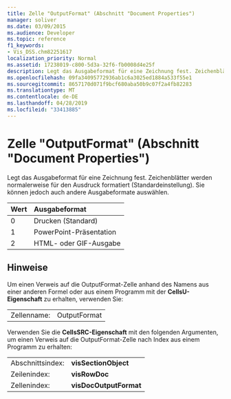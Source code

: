 ```yaml
---
title: Zelle "OutputFormat" (Abschnitt "Document Properties")
manager: soliver
ms.date: 03/09/2015
ms.audience: Developer
ms.topic: reference
f1_keywords:
- Vis_DSS.chm82251617
localization_priority: Normal
ms.assetid: 17238019-c800-5d3a-32f6-fb0008d4e25f
description: Legt das Ausgabeformat für eine Zeichnung fest. Zeichenblätter werden normalerweise für den Ausdruck formatiert (Standardeinstellung). Sie können jedoch auch andere Ausgabeformate auswählen.
ms.openlocfilehash: 09fa34095772936ab1c6a3025ed1884a533f55e1
ms.sourcegitcommit: 8657170d071f9bcf680aba50b9c07f2a4fb82283
ms.translationtype: MT
ms.contentlocale: de-DE
ms.lasthandoff: 04/28/2019
ms.locfileid: "33413885"
---
```

# <a name="outputformat-cell-document-properties-section"></a>Zelle "OutputFormat" (Abschnitt "Document Properties")

Legt das Ausgabeformat für eine Zeichnung fest. Zeichenblätter werden normalerweise für den Ausdruck formatiert (Standardeinstellung). Sie können jedoch auch andere Ausgabeformate auswählen.
  
|**Wert**|**Ausgabeformat**|
|:-----|:-----|
| 0  <br/> | Drucken (Standard)  <br/> |
| 1  <br/> | PowerPoint-Präsentation  <br/> |
| 2  <br/> | HTML- oder GIF-Ausgabe  <br/> |
   
## <a name="remarks"></a>Hinweise

Um einen Verweis auf die OutputFormat-Zelle anhand des Namens aus einer anderen Formel oder aus einem Programm mit der **CellsU-Eigenschaft** zu erhalten, verwenden Sie: 
  
|||
|:-----|:-----|
| Zellenname:  <br/> | OutputFormat  <br/> |
   
Verwenden Sie die **CellsSRC-Eigenschaft** mit den folgenden Argumenten, um einen Verweis auf die OutputFormat-Zelle nach Index aus einem Programm zu erhalten: 
  
|||
|:-----|:-----|
| Abschnittsindex:  <br/> |**visSectionObject** <br/> |
| Zeilenindex:  <br/> |**visRowDoc** <br/> |
| Zellenindex:  <br/> |**visDocOutputFormat** <br/> |
   

